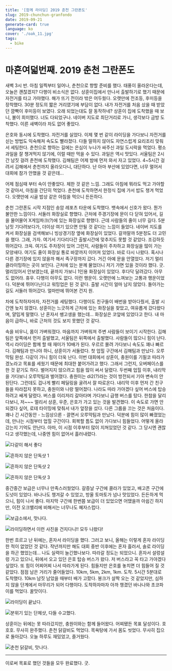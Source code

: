 ```yaml
---
title: '[함께 라이딩] 2019 춘천 그란폰도'
slug: 2019-chunchun-granfondo
date: 2019-09-21
generate-card: true
language: ko
cover: './oak_11.jpg'
tags:
  - bike
---
```


# 마흔여덟번째. 2019 춘천 그란폰도

새벽 3시 반. 아침 일찍부터 일어나, 춘천으로 향할 준비를 했다. 태풍이 올라온다는데, 오늘은 괜찮겠지? 다행이 비소식은 없다. 상훈이집에서 만나서 출발하기로 했기 때문에 자전거를 타고 가야했다. 해가 뜨기 전이라 밖은 어두웠다. 오랫만에 전조등, 후미등을 장착했다. 30분 정도의 짧은 거리였기에 부담이 없다. 내가 자전거를 처음 샀을 때 받았던 깜빡이 후미등이 보였다. 오래 되었는대도 잘 동작하네? 상훈이 집에 도착했을 때 보니, 불이 희미했다. 너도 다되었구나. 네이버 지도로 최단거리로 가니, 생각보다 금방 도착했다. 이른 새벽이라 차도 없어 좋았다.

은호와 동시에 도착했다. 자전거를 실었다. 이제 몇 번 같이 라이딩을 가다보니 자전거를 싣는 방법도 익숙해져 속도도 빨라졌다. 다들 말하지 않아도 자연스럽게 요리조리 맞춰서 세팅한다. 춘천으로 향하는 길에는 은심이 누나가 싸주신 과일 도시락을 먹었다. 평소 과일을 잘 챙겨먹지 않기에, 이럴 때만 먹을 수 있다. 과일은 역시 맛있다. 서울팀은 2시간 남짓 걸려 춘천에 도착했다. 김해팀은 어제 밤에 먼저 와서 자고 있었다. 4~5시간 걸려서 김해에서 춘천까지 올라오다니, 대단하다. 난 아마 부산에 있었다면, 너무 멀어서 대회에 참가 안했을 것 같은데...

어제 점심때 부터 속이 안좋았다. 체한 것 같은 느낌. 그래도 아침에 뭐라도 먹고 가야할 것 같아서, 아침을 간단히 먹었다. 춘천에 도착하면서 한정식 집에 가서 밥도 챙겨 먹었다. 오랫만에 시골 밥상 같은 아침을 먹으니 든든하다.

춘천 그란폰도 시작 지점인 송암 레포츠 타운에 도착했다. 뱃속에서 신호가 왔다. 뭔가 불안한 느낌이다. 서둘러 화장실로 향했다. 근처에 주경기장에 문이 다 닫혀 있어서, 길을 물어물어 X게임파크(?)에 있는 화장실로 향했다. 근데 사람들의 줄이 너무 길다. 5분남짓 기다려보다가, 더이상 여기 있으면 안될 것 같다는 느낌이 들었다. 네이버 지도를 켜서 화장실을 검색해보니 빙상경기장 옆에 화장실이 있었다. 갈까말까 5분정도 더 고민을 했다. 그래, 가자. 여기서 기다리다간 출발시간에 맞추지도 못할 것 같았다. 조깅하듯 뛰어갔다. 크윽. 여기도 주차장이 있어 그런지, 사람들이 주차하고 화장실을 많이 가는 모양새다. 여기도 줄이 화장실 통로 바깥까지 이어져 있었다. 바로 다시 나왔다. 혹시나 다른 경기장에 있지 않을까 해서 족구장까지 갔다. 거긴 아예 문을 안열었다. 저기 멀리 클라이밍하는 곳이 보인다. 근처에 있는 분께 물었더니 저기 가면 있을 것이라 했다. 굿. 멀리있어서 안보였는데, 끝까지 가보니 1인용 화장실이 있었다. 후다닥 달려갔다. 아무도 없어라. 휴우. 다행이 아무도 없다. 이런 행운이. 오랫만에 느껴보는 고통과 행운이었다. 덕분에 뛰어다닌다고 워밍업은 된 것 같다. 출발 시간이 얼마 남지 않았다. 돌아가는 길도 서둘러 뛰어갔다. 얼마만에 뛰어본 건지 원.

차에 도착하자마자, 자전거를 세팅했다. 다행이도 친구들이 배번을 받아다줬서, 출발 시간엔 늦지 않겠다. 상훈이는 느긋하게 근처에 있는 화장실을 찾았고, 여유롭게 갔다왔다며, 얄밉게 말했다. 난 혼자서 쌩고생을 했는데... 화장실은 코앞에 있었다고 한다. 내 마음이 급하니, 바로 근처의 것도 보지 못했던 것 같다.

속을 비우니, 몸이 가벼워졌다. 마음까지 가벼워져 주변 사람들이 보이기 시작한다. 김해팀은 앞쪽에서 먼저 출발했고, 서울팀은 뒤쪽에서 출발했다. 사람들이 많으니 힘이 난다. 역시 라이딩은 함께 할 때 재미가 10배가 된다. 우르르 몰려 가다보니 속도도 꽤나 빠르다. 김해팀과 만나야 하니, 상훈이가 서둘렀다. 첫 업힐 구간에서 김해팀과 만났다. 오루막팀 완성. 다같이 가니 힘이 더욱 난다. 이번 대회에서 상훈이, 충원이를 기필코 따라가겠노라고 목표를 세웠기 때문에 최대한 붙어가려고 했다. 그래서 그런지, 오버페이스를 한 것 같기도 하다. 벌어지지 않으려고 힘을 많이 써서 달렸다. 두번째 업힐 이후, 내리막을 가다보니 오루막팀과 벌어졌다. 충원이는 di2(?)라는 것이 방전되서 기아 변속이 안된단다. 그런데도 겁나게 빨리 페딜링을 굴려서 잘 따로온다. 내리막 이후 먼저 간 친구들을 따라잡지 못하고, 충원이와 나랑 떨어졌다. 나라도 따라 가야겠다 싶어 버스에 탑승하려고 쌔게 달렸다. 버스를 이리저리 갈아타며 가다보니 급행 버스를 탔다. 한참을 달리다보니, 저~~~ 멀리서 상훈, 우준, 은호가 가고 있는 것을 발견했다. 이 속도로 가면 안되겠다 싶어, 로테 타이밍에 맞춰서 내가 앞장을 섰다. 다른 그룹을 끄는 것은 처음이다. 꽤나 긴 시간동안 - 느낌상으론 - 끌면서 오루막팀과 만났다. 덕분에 힘이 많이 빠졌었는데, 만나는 시점부터 업힐 구간이다. 회복할 틈도 없이 가다보니 힘들었다. 어떻게 올라갔는지 기억도 안난다. 아마, 이 시점 이후부터 많이 지쳐있었던 것 같다. 그 당시엔 괜찮다고 생각했는데, 나중엔 힘이 없어서 흘러내렸다.

![다같이 해서 좋다](./01.jpg)

![흔하지 않은 단독샷 1](./02.jpg)

![흔하지 않은 단독샷 2](./03.jpg)

![흔하지 않은 단독샷 3](./06.jpg)

중간중간 보급은 너무나 만족스러웠었다. 갈증날 구간에 콜라가 있었고, 배고픈 구간에 도넛이 있었다. 바나나도 챙겨갈 수 있었고, 방울 토마토가 넘나 맛있었다. 든든하게 먹으니, 힘이 나서 좋다. 마지막 구간에 한번쯤 보급이 더 있었으면 어땠을까 아쉽긴 하지만, 이전 오크밸리에 비해서는 너무나도 혜자스럽다.

![보급소에서, 맛나다.](./05.jpg)

![라이딩하면서 이런 사진을 건지다니!! 모두 나왔다!](./07.jpg)

한번 흐르고 난 뒤에는, 혼자서 라이딩을 했다. 그러고 보니, 올해는 이렇게 혼자 라이딩한 적이 없었던 것 같다. 작년까지만 해도 대회 중반 이후에는 혼자 흘러서, 솔로 라이딩을 하곤 했었는데... 나도 실력이 늘긴했나보다. 따라갈 정도는 되었으니. 혼자서 설렁설렁 가고 있으니, 뒤에서 오고 있던 은호 탑승 버스가 왔다. 저 버스라고 꼭 타고 가야겠다 싶었다. 또 힘이 어찌어찌 나서 따라가게 된다. 힘들지만 은호를 놓치면 더 힘들어 질 것 같았다. 점점 남은 거리가 줄어들었다. 10km, 5km, 2km, 1km. 도착. 5시간 5분대로 도착했다. 10km 남짓 남았을 때부터 배가 고팠다. 봉크가 살짝 오는 것 같았지만, 심하지 않을 단계에서 마무리가 되어 다행이다. 도착하자마자 아까 챙겼던 바나나와 초코파이를 먹었다. 꿀맛이다.

![라이딩이 끝났다.](./08.jpg)

![분위기 있는 단체샷, 다들 수고했다.](./09.jpg)

상훈이는 뒤에는 못 따라갔지만, 충원이와는 함께 들어왔다. 어찌됐든 목표 달성이다. 호호호. 무사히 완주했다. 춘천 닭갈비도 먹었다. 목욕탕에 가서 몸도 씻었다. 무사히 집으로 돌아갔다. 오늘 하루도 재밌었고, 즐거웠다.

![춘천 닭갈비, 맛나다.](./10.jpg)

---

이로써 목표로 했던 것들을 모두 완료했다. 굿.
